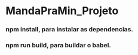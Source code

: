 # MandaPraMin_Projeto
### npm install, para instalar as dependencias.
### npm run build, para buildar o babel.
